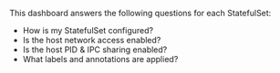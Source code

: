 This dashboard answers the following questions for each StatefulSet:

- How is my StatefulSet configured?
- Is the host network access enabled?
- Is the host PID & IPC sharing enabled?
- What labels and annotations are applied?

